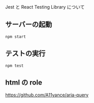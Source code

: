Jest と React Testing Library について

## サーバーの起動

`npm start`

## テストの実行

`npm test`

## html の role

https://github.com/A11yance/aria-query
